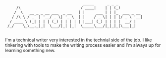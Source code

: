 ```txt
                                   _____      _ _ _           
     /\                           / ____|    | | (_)          
    /  \   __ _ _ __ ___  _ __   | |     ___ | | |_  ___ _ __ 
   / /\ \ / _` | '__/ _ \| '_ \  | |    / _ \| | | |/ _ \ '__|
  / ____ \ (_| | | | (_) | | | | | |___| (_) | | | |  __/ |   
 /_/    \_\__,_|_|  \___/|_| |_|  \_____\___/|_|_|_|\___|_|   
                                                              
```

I'm a technical writer very interested in the technial side of the job.
I like tinkering with tools to make the writing process easier
and I'm always up for learning something new.
